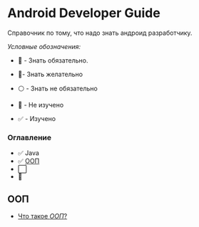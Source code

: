 # Android Developer Guide

Справочник по тому, что надо знать андроид разработчику. 

*Условные обозначения:*

- :red_circle: - Знать обязательно.
- :large_blue_circle:- Знать желательно 
- :white_circle: - Знать не обязательно 

- :black_square_button: - Не изучено
- :white_check_mark: - Изучено


### Оглавление

- :white_check_mark: Java 
- :white_check_mark: [ООП](#ООП) 
- :white_large_square: 
- :black_square_button:



## ООП

+ [Что такое _ООП_?](OOP.md#Что-такое-ООП)
